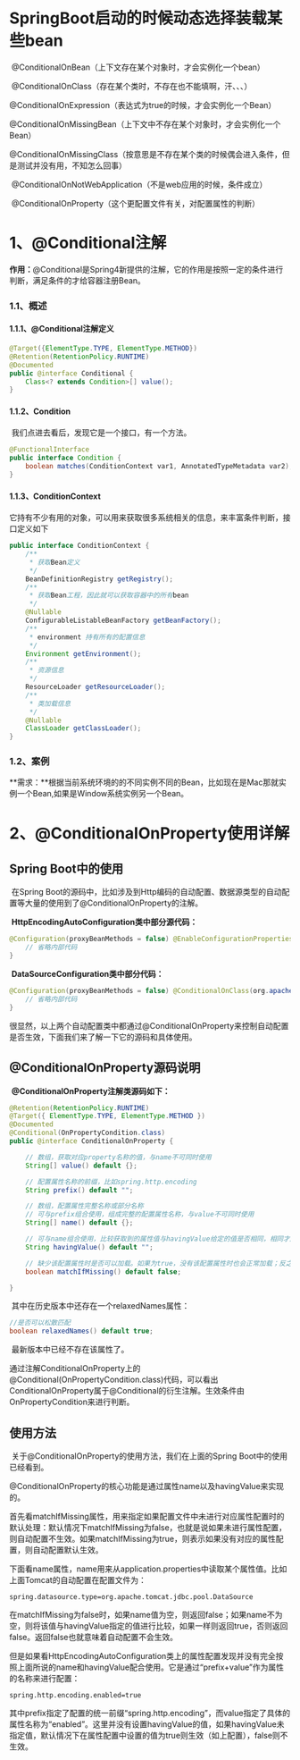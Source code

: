 # SpringBoot启动的时候动态选择装载某些bean

​        @ConditionalOnBean（上下文存在某个对象时，才会实例化一个bean）

​        @ConditionalOnClass（存在某个类时，不存在也不能填啊，汗、、、）

​        @ConditionalOnExpression（表达式为true的时候，才会实例化一个Bean）

​        @ConditionalOnMissingBean（上下文中不存在某个对象时，才会实例化一个Bean）

​        @ConditionalOnMissingClass（按意思是不存在某个类的时候偶会进入条件，但是测试并没有用，不知怎么回事）

​        @ConditionalOnNotWebApplication（不是web应用的时候，条件成立）

​        @ConditionalOnProperty（这个更配置文件有关，对配置属性的判断）



# 1、@Conditional注解

**作用：**@Conditional是Spring4新提供的注解，它的作用是按照一定的条件进行判断，满足条件的才给容器注册Bean。



### 1.1、概述

#### 1.1.1、@Conditional注解定义

```java
@Target({ElementType.TYPE, ElementType.METHOD})
@Retention(RetentionPolicy.RUNTIME)
@Documented
public @interface Conditional {
    Class<? extends Condition>[] value();
}
```

#### 1.1.2、Condition

​        我们点进去看后，发现它是一个接口，有一个方法。

```java
@FunctionalInterface
public interface Condition {
    boolean matches(ConditionContext var1, AnnotatedTypeMetadata var2);
}
```

#### 1.1.3、ConditionContext

​        它持有不少有用的对象，可以用来获取很多系统相关的信息，来丰富条件判断，接口定义如下

```java
public interface ConditionContext {
    /**
     * 获取Bean定义
     */
    BeanDefinitionRegistry getRegistry();
    /**
     * 获取Bean工程，因此就可以获取容器中的所有bean
     */
    @Nullable
    ConfigurableListableBeanFactory getBeanFactory();
    /**
     * environment 持有所有的配置信息
     */
    Environment getEnvironment();
    /**
     * 资源信息
     */
    ResourceLoader getResourceLoader();
    /**
     * 类加载信息
     */
    @Nullable
    ClassLoader getClassLoader();
}
```



### 1.2、案例

**需求：**根据当前系统环境的的不同实例不同的Bean，比如现在是Mac那就实例一个Bean,如果是Window系统实例另一个Bean。





# 2、@ConditionalOnProperty使用详解



## Spring Boot中的使用  

​      在Spring Boot的源码中，比如涉及到Http编码的自动配置、数据源类型的自动配置等大量的使用到了@ConditionalOnProperty的注解。

  

​        **HttpEncodingAutoConfiguration类中部分源代码：**

```java
@Configuration(proxyBeanMethods = false) @EnableConfigurationProperties(HttpProperties.class) @ConditionalOnWebApplication(type = ConditionalOnWebApplication.Type.SERVLET) @ConditionalOnClass(CharacterEncodingFilter.class) @ConditionalOnProperty(prefix = "spring.http.encoding", value = "enabled", matchIfMissing = true) public class HttpEncodingAutoConfiguration {
    // 省略内部代码 
}
```



​       **DataSourceConfiguration类中部分代码：**

```java
@Configuration(proxyBeanMethods = false) @ConditionalOnClass(org.apache.tomcat.jdbc.pool.DataSource.class) @ConditionalOnMissingBean(DataSource.class) @ConditionalOnProperty(name = "spring.datasource.type", havingValue = "org.apache.tomcat.jdbc.pool.DataSource", 	matchIfMissing = true) static class Tomcat {
    // 省略内部代码 
}
```

​        很显然，以上两个自动配置类中都通过@ConditionalOnProperty来控制自动配置是否生效，下面我们来了解一下它的源码和具体使用。



## @ConditionalOnProperty源码说明

​        **@ConditionalOnProperty注解类源码如下：**

```java
@Retention(RetentionPolicy.RUNTIME)
@Target({ ElementType.TYPE, ElementType.METHOD })
@Documented
@Conditional(OnPropertyCondition.class)
public @interface ConditionalOnProperty {

	// 数组，获取对应property名称的值，与name不可同时使用
	String[] value() default {};

	// 配置属性名称的前缀，比如spring.http.encoding
	String prefix() default "";

	// 数组，配置属性完整名称或部分名称
	// 可与prefix组合使用，组成完整的配置属性名称，与value不可同时使用
	String[] name() default {};

	// 可与name组合使用，比较获取到的属性值与havingValue给定的值是否相同，相同才加载配置
	String havingValue() default "";

	// 缺少该配置属性时是否可以加载。如果为true，没有该配置属性时也会正常加载；反之则不会生效
	boolean matchIfMissing() default false;

}
```

​        其中在历史版本中还存在一个relaxedNames属性：

```java
//是否可以松散匹配
boolean relaxedNames() default true;
```

​        最新版本中已经不存在该属性了。

​        通过注解ConditionalOnProperty上的@Conditional(OnPropertyCondition.class)代码，可以看出ConditionalOnProperty属于@Conditional的衍生注解。生效条件由OnPropertyCondition来进行判断。



## 使用方法

​        关于@ConditionalOnProperty的使用方法，我们在上面的Spring Boot中的使用已经看到。

​        @ConditionalOnProperty的核心功能是通过属性name以及havingValue来实现的。

​        首先看matchIfMissing属性，用来指定如果配置文件中未进行对应属性配置时的默认处理：默认情况下matchIfMissing为false，也就是说如果未进行属性配置，则自动配置不生效。如果matchIfMissing为true，则表示如果没有对应的属性配置，则自动配置默认生效。

​        下面看name属性，name用来从application.properties中读取某个属性值。比如上面Tomcat的自动配置在配置文件为：

```properties
spring.datasource.type=org.apache.tomcat.jdbc.pool.DataSource
```

​        在matchIfMissing为false时，如果name值为空，则返回false；如果name不为空，则将该值与havingValue指定的值进行比较，如果一样则返回true，否则返回false。返回false也就意味着自动配置不会生效。

​        但是如果看HttpEncodingAutoConfiguration类上的属性配置发现并没有完全按照上面所说的name和havingValue配合使用。它是通过“prefix+value”作为属性的名称来进行配置：

```properties
spring.http.encoding.enabled=true
```

​        其中prefix指定了配置的统一前缀“spring.http.encoding”，而value指定了具体的属性名称为“enabled”。这里并没有设置havingValue的值，如果havingValue未指定值，默认情况下在属性配置中设置的值为true则生效（如上配置），false则不生效。






